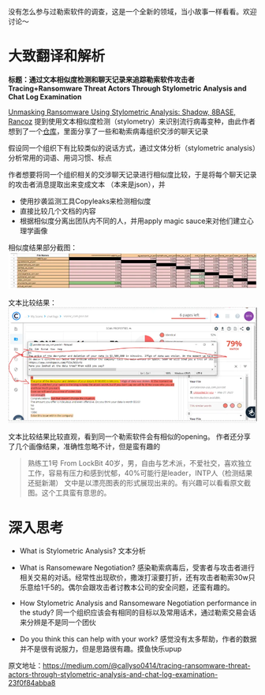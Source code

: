 

没有怎么参与过勒索软件的调查，这是一个全新的领域，当小故事一样看看。欢迎讨论～


# 大致翻译和解析
**标题：通过文本相似度检测和聊天记录来追踪勒索软件攻击者
Tracing+Ransomware Threat Actors Through Stylometric Analysis and Chat Log Examination**


[Unmasking Ransomware Using Stylometric Analysis: Shadow, 8BASE, Rancoz](https://blog.bushidotoken.net/2023/05/unmasking-ransomware-using-stylometric.html)
提到使用文本相似度检测（stylometry）来识别流行病毒变种，由此作者想到了一个[仓库](https://github.com/Casualtek/Ransomchats)，里面分享了一些和勒索病毒组织交涉的聊天记录

假设同一个组织下有比较类似的说话方式，通过文体分析（stylometric analysis）分析常用的词语、用词习惯、标点

作者想要将同一个组织相关的交涉聊天记录进行相似度比较，于是将每个聊天记录的攻击者消息提取出来变成文本 （本来是json），并
- 使用抄袭监测工具Copyleaks来检测相似度
- 直接比较几个文档的内容
- 根据相似度分离出团队内不同的人，并用apply magic sauce来对他们建立心理学画像

相似度结果部分截图：
![picture 1](images/d4c44654d5fc07fa461586d322a9f8ecd86148276bc240d006e31e5680902133.png)

文本比较结果：
![picture 2](images/0259c65d98259e24e67030c898225278f68dd7f73a06ff23a39ff1fffb2cd514.png)  

文本比较结果比较直观，看到同一个勒索软件会有相似的opening。
作者还分享了几个画像结果，准确性忽略不计，但是蛮有趣的
> 熟练工1号 From LockBit
> 40岁，男，自由与艺术派，不爱社交，喜欢独立工作，容易有压力和感到忧郁，40%可能行是leader，INTP人（检测结果还挺新潮）
文中是以漂亮图表的形式展现出来的。有兴趣可以看看原文截图。这个工具蛮有意思的。

# 深入思考
- What is Stylometric Analysis? 
文本分析

- What is Ransomeware Negotiation?
感染勒索病毒后，受害者与攻击者进行相关交易的对话。经常性出现砍价，撒泼打滚要打折，还有攻击者勒索30w只乐意给1千5的。偶尔会跟攻击者讨教本公司的安全问题，还蛮有趣的。

- How Stylometric Analysis and Ransomeware Negotiation performance in the study?
同一个组织应该会有相同的目标以及常用话术，通过勒索交易会话来分辨是不是同一个团伙

- Do you think this can help with your work?
感觉没有太多帮助，作者的数据并不是很有说服力，但是思路很有趣。摸鱼快乐upup

原文地址：https://medium.com/@callyso0414/tracing-ransomware-threat-actors-through-stylometric-analysis-and-chat-log-examination-23f0f84abba8